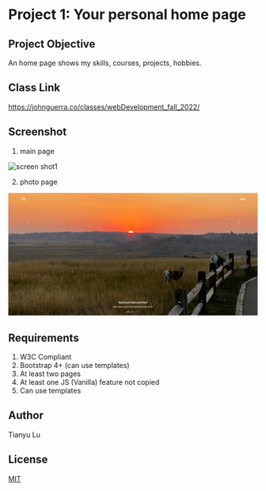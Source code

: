 # Project 1: Your personal home page 

## Project Objective 

An home page shows my skills, courses, projects, hobbies.
## Class Link 
https://johnguerra.co/classes/webDevelopment_fall_2022/


## Screenshot 


1. main page

![screen shot1](images/snip1.PNG)


2. photo page

![screen shot2](images/snip2.png)

## Requirements

 1. W3C Compliant
 2. Bootstrap 4+ (can use templates)
 3. At least two pages
 4. At least one JS (Vanilla) feature not copied
 5. Can use templates
## Author

Tianyu Lu

## License
[MIT](https://choosealicense.com/licenses/mit/)